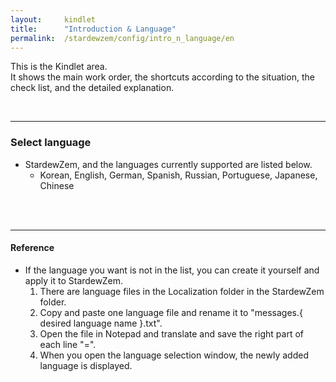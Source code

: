 ```yaml
---
layout:     kindlet
title:      "Introduction & Language"
permalink:  /stardewzem/config/intro_n_language/en
---
```


This is the Kindlet area.<br/>
It shows the main work order, the shortcuts according to the situation, the check list, and the detailed explanation.

<br/>

---
### **Select language**

* StardewZem, and the languages ​​currently supported are listed below.
  * Korean, English, German, Spanish, Russian, Portuguese, Japanese, Chinese

<br/>
<br/>

---
#### **Reference**
  
* If the language you want is not in the list, you can create it yourself and apply it to StardewZem.
  1. There are language files in the Localization folder in the StardewZem folder.
  2. Copy and paste one language file and rename it to "messages.{ desired language name }.txt".
  3. Open the file in Notepad and translate and save the right part of each line "=".
  4. When you open the language selection window, the newly added language is displayed.

<br/>
<br/>

